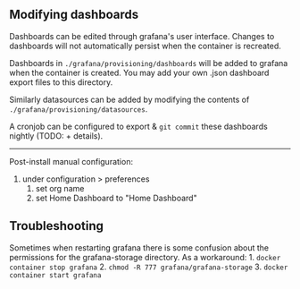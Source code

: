 ## Modifying dashboards
Dashboards can be edited through grafana's user interface.
Changes to dashboards will not automatically persist when the container is recreated.

Dashboards in `./grafana/provisioning/dashboards` will be added to grafana when the container is created.
You may add your own .json dashboard export files to this directory.

Similarly datasources can be added by modifying the contents of `./grafana/provisioning/datasources`.

A cronjob can be configured to export & `git commit` these dashboards nightly (TODO: + details).


-----------------------------

Post-install manual configuration:

1. under configuration > preferences
    1. set org name
    2. set Home Dashboard to "Home Dashboard"


## Troubleshooting

Sometimes when restarting grafana there is some confusion about the permissions for the grafana-storage directory.
As a workaround:
    1. `docker container stop grafana`
    2. `chmod -R 777 grafana/grafana-storage`
    3. `docker container start grafana`
